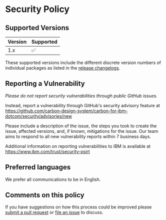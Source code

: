 # Security Policy

## Supported Versions

| Version | Supported          |
| ------- | ------------------ |
| 1.x     | :white_check_mark: |

These supported versions include the different discrete version numbers of
individual packages as listed in the
[release changelogs](https://github.com/carbon-design-system/carbon-for-ibm-dotcom/releases).

## Reporting a Vulnerability

_Please do not report security vulnerabilities through public GitHub issues._

Instead, report a vulnerability through GitHub's security advisory feature at
https://github.com/carbon-design-system/carbon-for-ibm-dotcom/security/advisories/new

Please include a description of the issue, the steps you took to create the
issue, affected versions, and, if known, mitigations for the issue. Our team
aims to respond to all new vulnerability reports within 7 business days.

Additional information on reporting vulnerabilities to IBM is available at
https://www.ibm.com/trust/security-psirt

## Preferred languages

We prefer all communications to be in English.

## Comments on this policy

If you have suggestions on how this process could be improved please
[submit a pull request](https://github.com/carbon-design-system/carbon-for-ibm-dotcom/compare)
or [file an issue](https://github.com/carbon-design-system/carbon-for-ibm-dotcom/issues/new) to
discuss.
